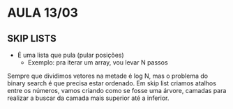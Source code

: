 # AULA 13/03
## SKIP LISTS
- É uma lista que pula (pular posições)
  - Exemplo: pra iterar um array, vou levar N passos

 Sempre que dividimos vetores na metade é log N, mas o problema do binary search é que precisa estar ordenado.
 Em skip list criamos atalhos entre os números, vamos criando como se fosse uma árvore, camadas para realizar a buscar da camada mais superior até a inferior.
 
